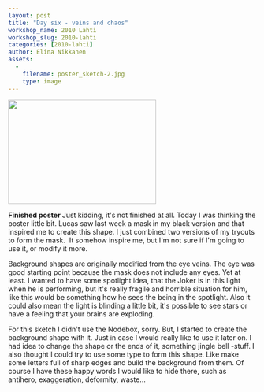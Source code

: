 ```yaml
---
layout: post
title: "Day six - veins and chaos"
workshop_name: 2010 Lahti
workshop_slug: 2010-lahti
categories: [2010-lahti]
author: Elina Nikkanen
assets:
  -
    filename: poster_sketch-2.jpg
    type: image
---
```

<a href="http://workshops.nodebox.net/2010/wp-content/uploads/poster_sketch-2.jpg"><img class="alignnone size-medium wp-image-483" title="poster_sketch-2" src="http://workshops.nodebox.net/2010/wp-content/uploads/poster_sketch-2-300x212.jpg" alt="" width="300" height="212" /></a>

<strong>Finished poster
<span style="font-weight: normal;">Just kidding, it's not finished at all. Today I was thinking the poster little bit. Lucas saw last week a mask in my black version and that inspired me to create this shape. I just combined two versions of my tryouts to form the mask.  It somehow inspire me, but I'm not sure if I'm going to use it, or modify it more.</span></strong>

<strong><span style="font-weight: normal;">Background shapes are originally modified from the eye veins. The eye was good starting point because the mask does not include any eyes. Yet at least. I wanted to have some spotlight idea, that the Joker is in this light when he is performing, but it's really fragile and horrible situation for him, like this would be something how he sees the being in the spotlight. Also it could also mean the light is blinding a little bit, it's possible to see stars or have a feeling that your brains are exploding.</span></strong>

For this sketch I didn't use the Nodebox, sorry. But, I started to create the background shape with it. Just in case I would really like to use it later on. I had idea to change the shape or the ends of it, something jingle bell -stuff. I also thought I could try to use some type to form this shape. Like make some letters full of sharp edges and build the background from them. Of course I have these happy words I would like to hide there, such as antihero, exaggeration, deformity, waste...
